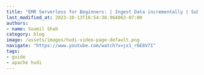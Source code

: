 ```yaml
---
title: "EMR Serverless for Beginners: | Ingest Data incrementally | Submit Spark Job with EMR-CLI |Data lake"
last_modified_at: 2023-10-13T16:54:38.964863-07:00
authors:
- name: Soumil Shah
category: blog
image: /assets/images/hudi-video-page-default.png
navigate: "https://www.youtube.com/watch?v=jx1_r6E8V7I"
tags:
- guide
- apache hudi
---
```

